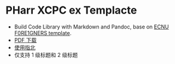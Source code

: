 # PHarr XCPC ex Templacte

* Build Code Library with Markdown and Pandoc, base on [ECNU F0RE1GNERS template](https://github.com/F0RE1GNERS/template).
* [PDF 下载](https://github.com/PHarr-mx/PHarr-XCPC-ex-Template/tree/gh-pages)
* [使用指北](https://xcpcio.com/code-library/code-library-build/#markdown-ecnu-f0re1gners)
* 仅支持 1 级标题和 2 级标题

